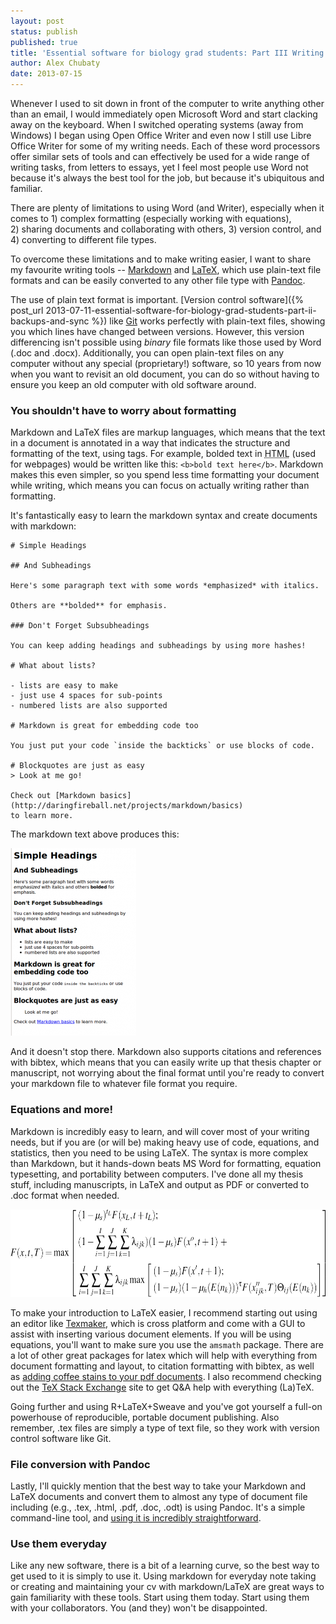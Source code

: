 ```yaml
---
layout: post
status: publish
published: true
title: 'Essential software for biology grad students: Part III Writing Tools'
author: Alex Chubaty
date: 2013-07-15
---
```


Whenever I used to sit down in front of the computer to write anything other than an email, I would immediately open Microsoft Word and start clacking away on the keyboard. When I switched operating systems (away from Windows) I began using Open Office Writer and even now I still use Libre Office Writer for some of my writing needs. Each of these word processors offer similar sets of tools and can effectively be used for a wide range of writing tasks, from letters to essays, yet I feel most people use Word not because it's always the best tool for the job, but because it's ubiquitous and familiar.

There are plenty of limitations to using Word (and Writer), especially when it comes to 1) complex formatting (especially working with equations), 2) sharing documents and collaborating with others, 3) version control, and 4) converting to different file types.

To overcome these limitations and to make writing easier, I want to share my favourite writing tools -- [Markdown](http://daringfireball.net/projects/markdown/) and [LaTeX](http://www.latex-project.org/), which use plain-text file formats and can be easily converted to any other file type with [Pandoc](http://johnmacfarlane.net/pandoc/).

The use of plain text format is important. [Version control software]({% post_url 2013-07-11-essential-software-for-biology-grad-students-part-ii-backups-and-sync %}) like [Git](https://github.com/) works perfectly with plain-text files, showing you which lines have changed between versions. However, this version differencing isn't possible using *binary* file formats like those used by Word (.doc and .docx). Additionally, you can open plain-text files on any computer without any special (proprietary!) software, so 10 years from now when you want to revisit an old document, you can do so without having to ensure you keep an old computer with old software around.

### You shouldn't have to worry about formatting

Markdown and LaTeX files are markup languages, which means that the text in a document is annotated in a way that indicates the structure and formatting of the text, using tags. For example, bolded text in <acronym title="HyperText Markup Language">HTML</acronym> (used for webpages) would be written like this: `<b>bold text here</b>`. Markdown makes this even simpler, so you spend less time formatting your document while writing, which means you can focus on actually writing rather than formatting.

It's fantastically easy to learn the markdown syntax and create documents with markdown:

```
# Simple Headings

## And Subheadings

Here's some paragraph text with some words *emphasized* with italics.

Others are **bolded** for emphasis.

### Don't Forget Subsubheadings

You can keep adding headings and subheadings by using more hashes!

# What about lists?

- lists are easy to make
- just use 4 spaces for sub-points
- numbered lists are also supported

# Markdown is great for embedding code too

You just put your code `inside the backticks` or use blocks of code.

# Blockquotes are just as easy
> Look at me go!

Check out [Markdown basics](http://daringfireball.net/projects/markdown/basics)
to learn more.
```

The markdown text above produces this:

<a href="/uploads/2013/07/markdown.png"><img class="size-medium wp-image-229 aligncenter" alt="markdown" src="/uploads/2013/07/markdown-201x300.png" width="201" height="300" /></a>

And it doesn't stop there. Markdown also supports citations and references with bibtex, which means that you can easily write up that thesis chapter or manuscript, not worrying about the final format until you're ready to convert your markdown file to whatever file format you require.

### Equations and more!

Markdown is incredibly easy to learn, and will cover most of your writing needs, but if you are (or will be) making heavy use of code, equations, and statistics, then you need to be using LaTeX. The syntax is more complex than Markdown, but it hands-down beats MS Word for formatting, equation typesetting, and portability between computers. I've done all my thesis stuff, including manuscripts, in LaTeX and output as PDF or converted to .doc format when needed.

<a href="/uploads/2013/07/mpb-game-dpe.png"><img class="aligncenter  wp-image-232" title="a LaTeX equation" alt="a LaTeX equation" src="/uploads/2013/07/mpb-game-dpe-1024x231.png" width="625" height="140" /></a>

To make your introduction to LaTeX easier, I recommend starting out using an editor like [Texmaker](http://www.xm1math.net/texmaker/), which is cross platform and come with a GUI to assist with inserting various document elements. If you will be using equations, you'll want to make sure you use the `amsmath` package. There are a lot of other great packages for latex which will help with everything from document formatting and layout, to citation formatting with bibtex, as well as [adding coffee stains to your pdf documents](http://texblog.org/2012/06/21/classic-coffee-stains-with-latex/). I also recommend checking out the [TeX Stack Exchange](http://tex.stackexchange.com/) site to get Q&A help with everything (La)TeX.

Going further and using R+LaTeX+Sweave and you've got yourself a full-on powerhouse of reproducible, portable document publishing. Also remember, .tex files are simply a type of text file, so they work with version control software like Git.

### File conversion with Pandoc

Lastly, I'll quickly mention that the best way to take your Markdown and LaTeX documents and convert them to almost any type of document file including (e.g., .tex, .html, .pdf, .doc, .odt) is using Pandoc. It's a simple command-line tool, and [using it is incredibly straightforward](http://johnmacfarlane.net/pandoc/README.html).

### Use them everyday

Like any new software, there is a bit of a learning curve, so the best way to get used to it is simply to use it. Using markdown for everyday note taking or creating and maintaining your cv with markdown/LaTeX are great ways to gain familiarity with these tools. Start using them today. Start using them with your collaborators. You (and they) won't be disappointed.
